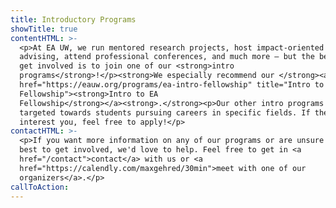 ```yaml
---
title: Introductory Programs
showTitle: true
contentHTML: >-
  <p>At EA UW, we run mentored research projects, host impact-oriented career
  advising, attend professional conferences, and much more — but the best way to
  get involved is to join one of our <strong>intro
  programs</strong>!</p><strong>We especially recommend our </strong><a
  href="https://eauw.org/programs/ea-intro-fellowship" title="Intro to EA
  Fellowship"><strong>Intro to EA
  Fellowship</strong></a><strong>.</strong><p>Our other intro programs are
  targeted towards students pursuing careers in specific fields. If these
  interest you, feel free to apply!</p>
contactHTML: >-
  <p>If you want more information on any of our programs or are unsure of how
  best to get involved, we'd love to help. Feel free to get in <a
  href="/contact">contact</a> with us or <a
  href="https://calendly.com/maxgehred/30min">meet with one of our
  organizers</a>.</p>
callToAction:
---
```

